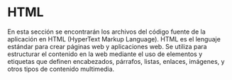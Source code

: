 # HTML

En esta sección se encontrarán los archivos del código fuente de la aplicación en HTML (HyperText Markup Language). HTML es el lenguaje estándar para crear páginas web y aplicaciones web. Se utiliza para estructurar el contenido en la web mediante el uso de elementos y etiquetas que definen encabezados, párrafos, listas, enlaces, imágenes, y otros tipos de contenido multimedia.
